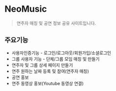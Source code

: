 # NeoMusic

> 연주자 매칭 및 공연 정보 공유 사이트입니다.

## 주요기능
- 사용자인증기능 - 로그인/로그아웃/회원가입/소셜로그인
- 그룹 사용자 기능 - 단체/그룹 모임 매칭 및 만들기
- 연주자 및 그룹 상세 페이지 만들기
- 연주 원하는 날짜 등록 및 참여(연주자 매칭)
- 공연 홍보
- 연주 동영상 홍보(Youtube 동영상 연결)
